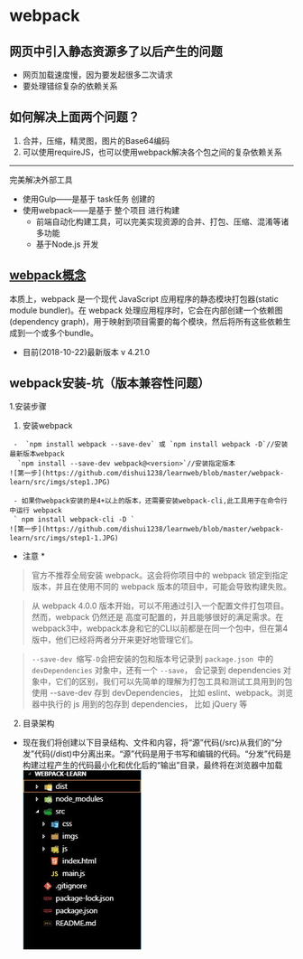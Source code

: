 # webpack

## 网页中引入静态资源多了以后产生的问题

- 网页加载速度慢，因为要发起很多二次请求
- 要处理错综复杂的依赖关系

## 如何解决上面两个问题？

1. 合并，压缩，精灵图，图片的Base64编码
2. 可以使用requireJS，也可以使用webpack解决各个包之间的复杂依赖关系
------------
完美解决外部工具
- 使用Gulp——是基于 task任务 创建的
- 使用webpack——是基于 整个项目 进行构建
   + 前端自动化构建工具，可以完美实现资源的合并、打包、压缩、混淆等诸多功能
   + 基于Node.js 开发

## [webpack概念](https://webpack.docschina.org/concepts/)

本质上，webpack 是一个现代 JavaScript 应用程序的静态模块打包器(static module bundler)。在 webpack 处理应用程序时，它会在内部创建一个依赖图(dependency graph)，用于映射到项目需要的每个模块，然后将所有这些依赖生成到一个或多个bundle。

- 目前(2018-10-22)最新版本 v 4.21.0

## webpack安装-坑（版本兼容性问题）

1.安装步骤

   1. 安装webpack
      
     -  `npm install webpack --save-dev` 或 `npm install webpack -D`//安装最新版本webpack
      `npm install --save-dev webpack@<version>`//安装指定版本
    ![第一步](https://github.com/dishui1238/learnweb/blob/master/webpack-learn/src/imgs/step1.JPG)

     - 如果你webpack安装的是4+以上的版本，还需要安装webpack-cli,此工具用于在命令行中运行 webpack
     ` npm install webpack-cli -D `
    ![第一步](https://github.com/dishui1238/learnweb/blob/master/webpack-learn/src/imgs/step1-1.JPG)

   * 注意 *
   > 官方不推荐全局安装 webpack。这会将你项目中的 webpack 锁定到指定版本，并且在使用不同的 webpack 版本的项目中，可能会导致构建失败。

   > 从 webpack 4.0.0 版本开始，可以不用通过引入一个配置文件打包项目。然而，webpack 仍然还是 高度可配置的，并且能够很好的满足需求。在webpack3中，webpack本身和它的CLI以前都是在同一个包中，但在第4版中，他们已经将两者分开来更好地管理它们。

   > `--save-dev `缩写`-D`会把安装的包和版本号记录到 `package.json `中的 `devDependencies` 对象中，还有一个 `--save`， 会记录到 dependencies 对象中，它们的区别，我们可以先简单的理解为打包工具和测试工具用到的包使用 --save-dev 存到 devDependencies， 比如 eslint、webpack。浏览器中执行的 js 用到的包存到 dependencies， 比如 jQuery 等 

2. 目录架构

- 现在我们将创建以下目录结构、文件和内容，将“源”代码(/src)从我们的“分发”代码(/dist)中分离出来。“源”代码是用于书写和编辑的代码。“分发”代码是构建过程产生的代码最小化和优化后的“输出”目录，最终将在浏览器中加载
![目录架构](https://github.com/dishui1238/learnweb/blob/master/webpack-learn/src/imgs/schema.JPG)
